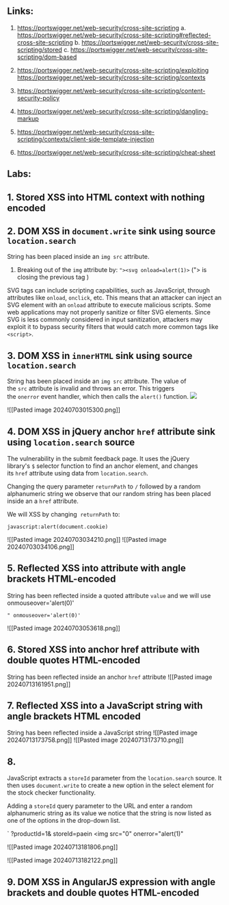 ## Links:
1) https://portswigger.net/web-security/cross-site-scripting
   a. https://portswigger.net/web-security/cross-site-scripting#reflected-cross-site-scripting
   b. https://portswigger.net/web-security/cross-site-scripting/stored
   c. https://portswigger.net/web-security/cross-site-scripting/dom-based
   
2) https://portswigger.net/web-security/cross-site-scripting/exploiting
	https://portswigger.net/web-security/cross-site-scripting/contexts
	
3) https://portswigger.net/web-security/cross-site-scripting/content-security-policy

4) https://portswigger.net/web-security/cross-site-scripting/dangling-markup

5) https://portswigger.net/web-security/cross-site-scripting/contexts/client-side-template-injection

6) https://portswigger.net/web-security/cross-site-scripting/cheat-sheet

## Labs:

## 1. Stored XSS into HTML context with nothing encoded

<script>alert(1)</script>

## 2. DOM XSS in `document.write` sink using source `location.search`

String has been placed inside an `img src` attribute.
1. Breaking out of the `img` attribute by:
	`"><svg onload=alert(1)>`  ("> is closing the previous tag )

SVG tags can include scripting capabilities, such as JavaScript, through attributes like `onload`, `onclick`, etc. This means that an attacker can inject an SVG element with an `onload` attribute to execute malicious scripts. Some web applications may not properly sanitize or filter SVG elements. Since SVG is less commonly considered in input sanitization, attackers may exploit it to bypass security filters that would catch more common tags like `<script>`.

## 3. DOM XSS in `innerHTML` sink using source `location.search`

String has been placed inside an `img src` attribute. 
The value of the `src` attribute is invalid and throws an error. This triggers the `onerror` event handler, which then calls the `alert()` function. 
	<img src=0 onerror=alert(0)>
	
![[Pasted image 20240703015300.png]]

## 4. DOM XSS in jQuery anchor `href` attribute sink using `location.search` source

The vulnerability in the submit feedback page. It uses the jQuery library's `$` selector function to find an anchor element, and changes its `href` attribute using data from `location.search`.

Changing the query parameter `returnPath` to `/` followed by a random alphanumeric string we observe that our random string has been placed inside an a `href` attribute.

We will XSS by changing  `returnPath` to: 
```
javascript:alert(document.cookie)
```

![[Pasted image 20240703034210.png]]
![[Pasted image 20240703034106.png]]


## 5. Reflected XSS into attribute with angle brackets HTML-encoded

String has been reflected inside a quoted attribute `value` and we will use onmouseover='alert(0)'

` " onmouseover='alert(0)' `

![[Pasted image 20240703053618.png]]

## 6. Stored XSS into anchor href attribute with double quotes HTML-encoded

String has been reflected inside an anchor `href` attribute
![[Pasted image 20240713161951.png]]


## 7. Reflected XSS into a JavaScript string with angle brackets HTML encoded

String has been reflected inside a JavaScript string
![[Pasted image 20240713173758.png]]
![[Pasted image 20240713173710.png]]
## 8.

JavaScript extracts a `storeId` parameter from the `location.search` source. It then uses `document.write` to create a new option in the select element for the stock checker functionality.

Adding a `storeId` query parameter to the URL and enter a random alphanumeric string as its value we notice that the string is now listed as one of the options in the drop-down list.

` ?productId=1& storeId=paein </option></select><img src="0" onerror="alert(1)"

![[Pasted image 20240713181806.png]]

![[Pasted image 20240713182122.png]]

## 9. DOM XSS in AngularJS expression with angle brackets and double quotes HTML-encoded
